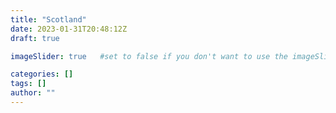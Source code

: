 ```yaml
---
title: "Scotland"
date: 2023-01-31T20:48:12Z
draft: true

imageSlider: true   #set to false if you don't want to use the imageSlider but a featuredImage

categories: []
tags: []
author: ""
---
```

